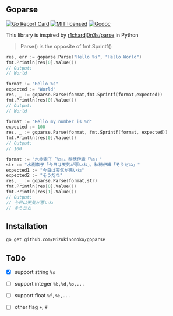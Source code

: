 
## Goparse 

[![Go Report Card](https://goreportcard.com/badge/github.com/MizukiSonoko/goparse)](https://goreportcard.com/report/github.com/MizukiSonoko/goparse)
[![MIT licensed](https://img.shields.io/packagist/l/doctrine/orm.svg)](https://github.com/MizukiSonoko/goparse/blob/master/LICENSE)
[![Godoc](https://godoc.org/github.com/MizukiSonoko/goparse?status.svg)](https://godoc.org/github.com/MizukiSonoko/goparse)
  
  
This library is inspired by [r1chardj0n3s/parse](https://github.com/r1chardj0n3s/parse) in Python

> Parse() is the opposite of fmt.Sprintf()

```go
res, err := goparse.Parse("Hello %s", "Hello World")
fmt.Println(res[0].Value())
// Output:
// World
```

```go
format := "Hello %s"
expected := "World"
res, _ := goparse.Parse(format,fmt.Sprintf(format,expected))
fmt.Println(res[0].Value())
// Output:
// World
```

```go
format := "Hello my number is %d"
expected := 100
res, _ := goparse.Parse(format, fmt.Sprintf(format, expected))
fmt.Println(res[0].Value())
// Output:
// 100
```

```go
format := "水樹素子「%s」。秋穂伊織「%s」"
str := "水樹素子「今日は天気が悪いね」。秋穂伊織「そうだね」"
expected1 := "今日は天気が悪いね"
expected2 := "そうだね"
res, _ := goparse.Parse(format,str)
fmt.Println(res[0].Value())
fmt.Println(res[1].Value())
// Output:
// 今日は天気が悪いね
// そうだね
```

## Installation

```sh
go get github.com/MizukiSonoko/goparse
```

## ToDo

- [x] support string `%s`
- [ ] support integer `%b,%d,%o,...`
- [ ] support float `%f,%e,...`
- [ ] other flag `+`, `#`

 
